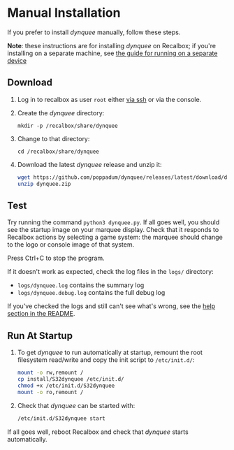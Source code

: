# Manual Installation
If you prefer to install *dynquee* manually, follow these steps. 

**Note**: these instructions are for installing *dynquee* on Recalbox; if you're installing on a separate machine, see [the guide for running on a separate device][different-device]

## Download
1. Log in to recalbox as user `root` either [via ssh][recalbox-ssh] or via the console.

1. Create the *dynquee* directory:  
    ```
    mkdir -p /recalbox/share/dynquee
    ```

1. Change to that directory:  
    ```
    cd /recalbox/share/dynquee
    ```

1. Download the latest *dynquee* release and unzip it:  
     ```sh
     wget https://github.com/poppadum/dynquee/releases/latest/download/dynquee.zip
     unzip dynquee.zip
     ```

## Test
Try running the command `python3 dynquee.py`. If all goes well, you should see the startup image on your marquee display. Check that it responds to Recalbox actions by selecting a game system: the marquee should change to the logo or console image of that system.

Press Ctrl+C to stop the program.

If it doesn't work as expected, check the log files in the `logs/` directory:  
- `logs/dynquee.log` contains the summary log
- `logs/dynquee.debug.log` contains the full debug log

If you've checked the logs and still can't see what's wrong, see the [help section in the README](../README.md#help).


## Run At Startup
1. To get *dynquee* to run automatically at startup, remount the root filesystem read/write and copy the init script to `/etc/init.d/`:

    ```sh
    mount -o rw,remount /
    cp install/S32dynquee /etc/init.d/
    chmod +x /etc/init.d/S32dynquee
    mount -o ro,remount /
    ```
    
1. Check that *dynquee* can be started with:  

    ```sh
    /etc/init.d/S32dynquee start
    ```

If all goes well, reboot Recalbox and check that *dynquee* starts automatically.


<!-- LINKS & IMAGES -->
<!-- https://www.markdownguide.org/basic-syntax/#reference-style-links -->
[different-device]: ./Running_on_separate_device.md
[recalbox-ssh]: https://wiki.recalbox.com/en/tutorials/system/access/root-access-terminal-cli

